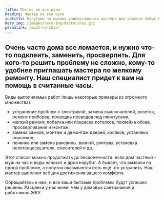 ```yaml
---
title: Мастер на все руки
heading: Мастер на все руки
subtitle: Eслугами по вызову универсального мастера для решения любых бытовых проблем! 
hero_img: /images/hero-img/masterchas.jpg
permalink: /muzh-na-chas/
---
```


Очень часто дома все ломается, и нужно что-то **подклеить, заменить, просверлить**. Для кого-то решить проблему не сложно, кому-то удобнее приглашать мастера по мелкому ремонту.
Наш специалист придет к вам на помощь в считанные часы. 
------------------------
Виды выполняемых работ (лишь некоторые примеры из огромного множества): 

* устранение проблем с электрикой, замена выключателей, розеток, ремонт приборов, проводка проводов под плинтусами;
* мелкий ремонт, побелка или покраска потолков, поклейка обоев, просверливание и монтаж;
* замена замков, монтаж и демонтаж дверей, косяков, установка порожков;
* починка или замена раковины, ванной, унитазы, установка полотенцесушителя, смесителей и др.;

Этот список можно продолжать до бесконечности: если дом частный - муж на час и воды наносит и дров нарубит. А бывает, что вызвали по одной проблеме, а попутно оказывается есть ещё что устранить. Наш мастер выполнит всё для достижения вашего комфорта 

Обращайтесь к нам, и все ваши бытовые проблемы будут успешно решены.  Расценки у нас ниже, чем у домовых сантихников и работников ЖКХ
